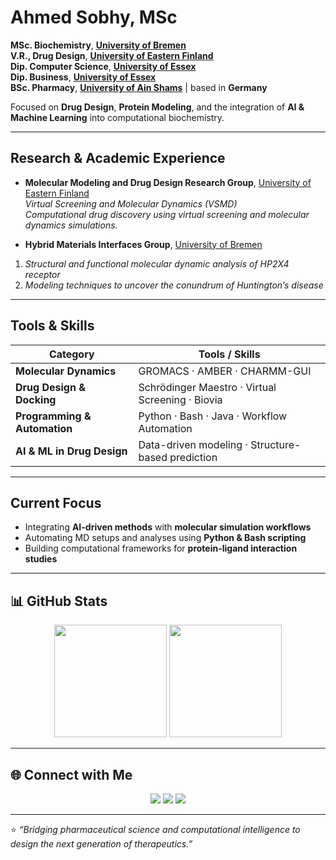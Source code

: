 
<!-- Banner or introduction -->
# Ahmed Sobhy, MSc 

**MSc. Biochemistry**, [**University of Bremen**](https://www.uni-bremen.de/en/)  
**V.R., Drug Design**, [**University of Eastern Finland**](https://www.uef.fi/en)  
**Dip. Computer Science**, [**University of Essex**](https://www.essex.ac.uk)  
**Dip. Business**, [**University of Essex**](https://www.essex.ac.uk)  
**BSc. Pharmacy**, [**University of Ain Shams**](https://pharma.asu.edu.eg/) | based in **Germany**



Focused on **Drug Design**, **Protein Modeling**, and the integration of **AI & Machine Learning** into computational biochemistry.  

---

## Research & Academic Experience  

-  **Molecular Modeling and Drug Design Research Group**, [University of Eastern Finland](https://uefconnect.uef.fi/molekyylimallinnuksen-ja-laakeainesuunnittelun-tutkimusryhma/)  
  *Virtual Screening and Molecular Dynamics (VSMD)*  
  *Computational drug discovery using virtual screening and molecular dynamics simulations.*

-  **Hybrid Materials Interfaces Group**, [University of Bremen](https://www.hmi.uni-bremen.de/)  
  1. *Structural and functional molecular dynamic analysis of HP2X4 receptor*  
  2. *Modeling techniques to uncover the conundrum of Huntington’s disease*


---

## Tools & Skills  

| Category | Tools / Skills |
|-----------|----------------|
| **Molecular Dynamics** | GROMACS · AMBER · CHARMM-GUI |
| **Drug Design & Docking** | Schrödinger Maestro · Virtual Screening · Biovia |
| **Programming & Automation** | Python · Bash · Java · Workflow Automation |
| **AI & ML in Drug Design** | Data-driven modeling · Structure-based prediction |

---

##  Current Focus  

-  Integrating **AI-driven methods** with **molecular simulation workflows**  
-  Automating MD setups and analyses using **Python & Bash scripting**  
-  Building computational frameworks for **protein-ligand interaction studies**

---

## 📊 GitHub Stats  

<p align="center">
  <img height="180em" src="https://github-readme-stats.vercel.app/api?username=YOUR-GITHUB-USERNAME&show_icons=true&theme=tokyonight&hide_border=true&count_private=true" />
  <img height="180em" src="https://github-readme-stats.vercel.app/api/top-langs/?username=YOUR-GITHUB-USERNAME&layout=compact&theme=tokyonight&hide_border=true" />
</p>

---

## 🌐 Connect with Me  

<p align="center">
  <a href="https://www.linkedin.com/in/YOUR-LINKEDIN/"><img src="https://img.shields.io/badge/-LinkedIn-blue?style=for-the-badge&logo=Linkedin&logoColor=white"/></a>
  <a href="mailto:YOUR-EMAIL"><img src="https://img.shields.io/badge/-Email-red?style=for-the-badge&logo=gmail&logoColor=white"/></a>
  <a href="https://YOUR-WEBSITE.com"><img src="https://img.shields.io/badge/-Website-black?style=for-the-badge&logo=google-chrome&logoColor=white"/></a>
</p>

---

⭐️ *“Bridging pharmaceutical science and computational intelligence to design the next generation of therapeutics.”*  
